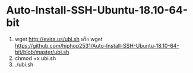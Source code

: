 # Auto-Install-SSH-Ubuntu-18.10-64-bit

1. wget http://evira.us/ubi.sh หรือ wget https://github.com/hiphop2531/Auto-Install-SSH-Ubuntu-18.10-64-bit/blob/master/ubi.sh
2. chmod +x ubi.sh
3. ./ubi.sh
